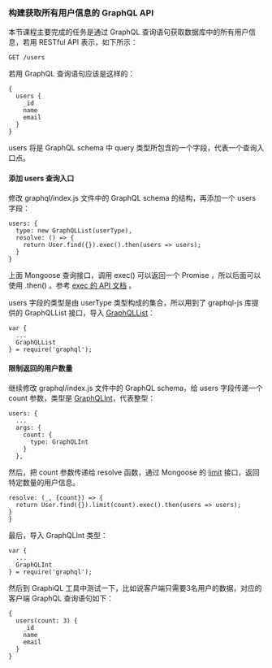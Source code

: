 ### 构建获取所有用户信息的 GraphQL API

本节课程主要完成的任务是通过 GraphQL 查询语句获取数据库中的所有用户信息，若用 RESTful API 表示，如下所示：

```
GET /users

```
若用 GraphQL 查询语句应该是这样的：

```
{
  users {
    _id
    name
    email
  }
}

```
users 将是 GraphQL schema 中 query 类型所包含的一个字段，代表一个查询入口点。

#### 添加 users 查询入口

修改 graphql/index.js 文件中的 GraphQL schema 的结构，再添加一个 users 字段：

```
users: {
  type: new GraphQLList(userType),
  resolve: () => {
    return User.find({}).exec().then(users => users);
  }
}

```
上面 Mongoose 查询接口，调用 exec() 可以返回一个 Promise ，所以后面可以使用 .then() 。参考 [exec 的 API 文档](http://mongoosejs.com/docs/api.html#query_Query-exec) 。

users 字段的类型是由 userType 类型构成的集合，所以用到了 graphql-js 库提供的 GraphQLList 接口，导入 [GraphQLList](http://graphql.org/graphql-js/type/#graphqllist)：

```
var {
  ...
  GraphQLList
} = require('graphql');

```
#### 限制返回的用户数量

继续修改 graphql/index.js 文件中的 GraphQL schema，给 users 字段传递一个 count 参数，类型是 [GraphQLInt](http://graphql.org/graphql-js/type/#graphqlint)，代表整型：

```
users: {
  ...
  args: {
    count: {
      type: GraphQLInt
    }
  },

```
然后，把 count 参数传递给 resolve 函数，通过 Mongoose 的 [limit](http://mongoosejs.com/docs/api.html#query_Query-limit) 接口，返回特定数量的用户信息。

  ```
  resolve: (_, {count}) => {
    return User.find({}).limit(count).exec().then(users => users);
  }
}

  ```
最后，导入 GraphQLInt 类型：

```
var {
  ...
  GraphQLInt
} = require('graphql');

```
然后到 GraphiQL 工具中测试一下，比如说客户端只需要3名用户的数据，对应的客户端 GraphQL 查询语句如下：

```
{
  users(count: 3) {
    _id
    name
    email
  }
}

```
